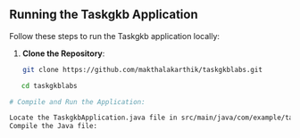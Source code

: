 ## Running the Taskgkb Application

Follow these steps to run the Taskgkb application locally:

1. **Clone the Repository**:
   ```bash
   git clone https://github.com/makthalakarthik/taskgkblabs.git


```bash
   cd taskgkblabs

# Compile and Run the Application:

Locate the TaskgkbApplication.java file in src/main/java/com/example/taskgkb/.
Compile the Java file:


